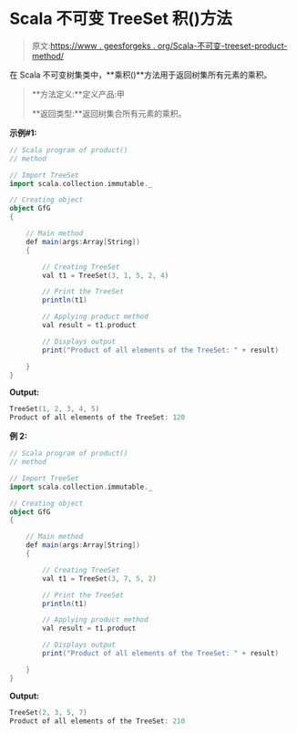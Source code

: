 # Scala 不可变 TreeSet 积()方法

> 原文:[https://www . geesforgeks . org/Scala-不可变-treeset-product-method/](https://www.geeksforgeeks.org/scala-immutable-treeset-product-method/)

在 Scala 不可变树集类中，**乘积()**方法用于返回树集所有元素的乘积。

> **方法定义:**定义产品:甲
> 
> **返回类型:**返回树集合所有元素的乘积。

**示例#1:**

```scala
// Scala program of product() 
// method 

// Import TreeSet
import scala.collection.immutable._

// Creating object 
object GfG 
{ 

    // Main method 
    def main(args:Array[String]) 
    { 

        // Creating TreeSet
        val t1 = TreeSet(3, 1, 5, 2, 4)  

        // Print the TreeSet 
        println(t1) 

        // Applying product method  
        val result = t1.product

        // Displays output  
        print("Product of all elements of the TreeSet: " + result) 

    } 
} 
```

**Output:**

```scala
TreeSet(1, 2, 3, 4, 5)
Product of all elements of the TreeSet: 120

```

**例 2:**

```scala
// Scala program of product() 
// method 

// Import TreeSet
import scala.collection.immutable._

// Creating object 
object GfG 
{ 

    // Main method 
    def main(args:Array[String]) 
    { 

        // Creating TreeSet
        val t1 = TreeSet(3, 7, 5, 2)  

        // Print the TreeSet 
        println(t1) 

        // Applying product method  
        val result = t1.product

        // Displays output  
        print("Product of all elements of the TreeSet: " + result) 

    } 
} 
```

**Output:**

```scala
TreeSet(2, 3, 5, 7)
Product of all elements of the TreeSet: 210

```